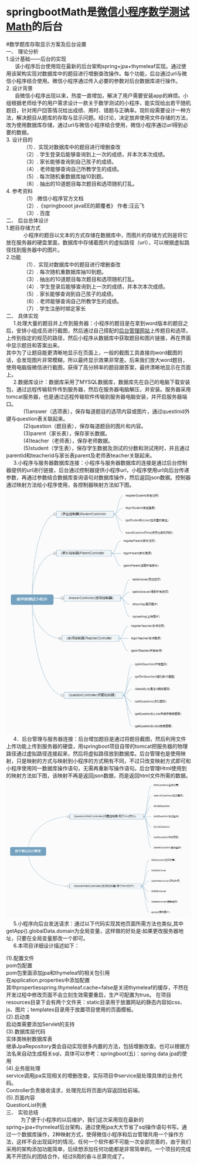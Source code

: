 # springbootMath是<a href="https://github.com/XTF1182741213/weixinxiaochengxuMath">微信小程序数学测试Math</a>的后台


#数学题库存取显示方案及后台设置<br/>
一、	理论分析<br/>
1.设计基础——后台的实现 <br/>
&nbsp;&nbsp;&nbsp;&nbsp;&nbsp;&nbsp;该小程序后台使用现在最新的后台架构spring+jpa+thymeleaf实现。通过使用该架构实现对数据库中的题目进行增删查改操作。每个功能，后台通过url与微信小程序结合使用。微信小程序通过传入必要的参数对后台数据库进行操作。<br/>
2. 设计背景<br/>
&nbsp;&nbsp;&nbsp;&nbsp;&nbsp;&nbsp;自微信小程序出现以来，热度一直增加，解决了用户需要安装app的麻烦。小组根据老师给予的用户需求设计一款关于数学测试的小程序，能实现给出若干随机题目，针对用户回答情况给出成绩、用时、错题与正确率。现阶段需要设计一种方法，解决题目从题库的存取与显示问题。经讨论，决定放弃使用文件存储的方法，改为使用数据库存储，通过url与微信小程序结合使用，微信小程序通过url得到必要的数据。<br/> 
3. 设计目的 <br/> 
&nbsp;&nbsp;&nbsp;&nbsp;&nbsp;&nbsp;&nbsp;&nbsp;&nbsp;&nbsp;&nbsp;&nbsp;（1）．实现对数据库中的题目进行增删查改<br/> 
&nbsp;&nbsp;&nbsp;&nbsp;&nbsp;&nbsp;&nbsp;&nbsp;&nbsp;&nbsp;&nbsp;&nbsp;（2）. 学生登录后能够查询到上一次的成绩，并本次本次成绩。<br/> 
&nbsp;&nbsp;&nbsp;&nbsp;&nbsp;&nbsp;&nbsp;&nbsp;&nbsp;&nbsp;&nbsp;&nbsp;（3）. 家长能够查询到自己孩子的成绩。<br/> 
&nbsp;&nbsp;&nbsp;&nbsp;&nbsp;&nbsp;&nbsp;&nbsp;&nbsp;&nbsp;&nbsp;&nbsp;（4）. 老师能够查询自己所教学生的成绩。<br/> 
&nbsp;&nbsp;&nbsp;&nbsp;&nbsp;&nbsp;&nbsp;&nbsp;&nbsp;&nbsp;&nbsp;&nbsp;（5）. 每次随机重数据库抽10到题。<br/> 
&nbsp;&nbsp;&nbsp;&nbsp;&nbsp;&nbsp;&nbsp;&nbsp;&nbsp;&nbsp;&nbsp;&nbsp;（6）. 抽出的10道题目每次题目和选项随机打乱。<br/> 
4. 参考资料<br/> 
&nbsp;&nbsp;&nbsp;&nbsp;&nbsp;&nbsp;&nbsp;&nbsp;&nbsp;&nbsp;&nbsp;&nbsp;（1）.微信小程序官方文档<br/> 
&nbsp;&nbsp;&nbsp;&nbsp;&nbsp;&nbsp;&nbsp;&nbsp;&nbsp;&nbsp;&nbsp;&nbsp;（2）.《springbooot  javaEE的颠覆者》 作者:汪云飞<br/> 
&nbsp;&nbsp;&nbsp;&nbsp;&nbsp;&nbsp;&nbsp;&nbsp;&nbsp;&nbsp;&nbsp;&nbsp;（3）. 百度<br/> 
二、	后台总体设计<br/> 
1.题目存储方式<br/> 
&nbsp;&nbsp;&nbsp;&nbsp;&nbsp;&nbsp;&nbsp;&nbsp;&nbsp;&nbsp;&nbsp;&nbsp;小程序的题目以文本的方式存储在数据库中，而图片的存储方式则是将它放在服务器的硬盘里面，数据库中存储着图片的虚拟路径（url），可以根据虚拟路径找到服务器中的图片。<br/> 
2.功能<br/> 
&nbsp;&nbsp;&nbsp;&nbsp;&nbsp;&nbsp;&nbsp;&nbsp;&nbsp;&nbsp;&nbsp;&nbsp;（1）．实现对数据库中的题目进行增删查改<br/> 
&nbsp;&nbsp;&nbsp;&nbsp;&nbsp;&nbsp;&nbsp;&nbsp;&nbsp;&nbsp;&nbsp;&nbsp;（2）. 每次随机重数据库抽10到题。<br/> 
&nbsp;&nbsp;&nbsp;&nbsp;&nbsp;&nbsp;&nbsp;&nbsp;&nbsp;&nbsp;&nbsp;&nbsp;（3）. 抽出的10道题目每次题目和选项随机打乱。<br/> 
&nbsp;&nbsp;&nbsp;&nbsp;&nbsp;&nbsp;&nbsp;&nbsp;&nbsp;&nbsp;&nbsp;&nbsp;（4）. 学生登录后能够查询到上一次的成绩，并本次本次成绩。<br/> 
&nbsp;&nbsp;&nbsp;&nbsp;&nbsp;&nbsp;&nbsp;&nbsp;&nbsp;&nbsp;&nbsp;&nbsp;（5）. 家长能够查询到自己孩子的成绩。<br/> 
&nbsp;&nbsp;&nbsp;&nbsp;&nbsp;&nbsp;&nbsp;&nbsp;&nbsp;&nbsp;&nbsp;&nbsp;（6）. 老师能够查询自己所教学生的成绩。<br/> 
&nbsp;&nbsp;&nbsp;&nbsp;&nbsp;&nbsp;&nbsp;&nbsp;&nbsp;&nbsp;&nbsp;&nbsp;（7）. 学生注册时绑定家长<br/> 
二、	具体实现<br/> 
&nbsp;&nbsp;&nbsp;&nbsp;&nbsp;1.处理大量的题目并上传到服务器：小程序的题目是在拿到word版本的题目之后，安排小组成员进行截图，然后通过自己搭配的<a href="https://www.tengfeistudio.cn">后台管理网站</a>上传题目和选项，上传到指定的规范的路径，然后小程序从数据库中获取题目和图片链接，再在界面中显示题目和答案出来。<br/> 
其中为了让题目能更清晰地显示在页面上，一般的截图工具直接向word截图的话，会发现图片非常模糊，所以最终显示效果非常差。后来我们放大word题目，使用电脑版微信进行截图，获得了高分辨率的题目跟答案，最终清晰地显示在页面上。<br/> 
&nbsp;&nbsp;&nbsp;&nbsp;&nbsp;2.数据库设计：数据库采用了MYSQL数据库，数据库先在自己的电脑下载安装包，通过远程传输软件传到服务器，然后在服务器电脑解压，并安装。服务器采用tomcat服务器，也是通过远程传输软件传输到服务器电脑安装，并开启服务器端口。<br/> 
&nbsp;&nbsp;&nbsp;&nbsp;&nbsp;&nbsp;&nbsp;&nbsp;&nbsp;&nbsp;&nbsp;&nbsp;(1)answer（选项表），保存每道题目的选项内容或图片，通过questinid外键与question表关联起来。<br/> 
&nbsp;&nbsp;&nbsp;&nbsp;&nbsp;&nbsp;&nbsp;&nbsp;&nbsp;&nbsp;&nbsp;&nbsp;(2)question（题目表），保存每道题目的图片和内容。<br/> 
&nbsp;&nbsp;&nbsp;&nbsp;&nbsp;&nbsp;&nbsp;&nbsp;&nbsp;&nbsp;&nbsp;&nbsp;(3)parent（家长表），保存家长数据。<br/> 
&nbsp;&nbsp;&nbsp;&nbsp;&nbsp;&nbsp;&nbsp;&nbsp;&nbsp;&nbsp;&nbsp;&nbsp;(4)teacher（老师表），保存老师数据。<br/> 
&nbsp;&nbsp;&nbsp;&nbsp;&nbsp;&nbsp;&nbsp;&nbsp;&nbsp;&nbsp;&nbsp;&nbsp;(5)student（学生表），保存学生数据及测试的分数和测试用时，并且通过parentid和teacherid与家长表parent及老师表teacher关联起来。<br/> 
&nbsp;&nbsp;&nbsp;&nbsp;&nbsp;3.小程序与服务器数据库连接：小程序与服务器数据库的连接是通过后台控制器提供的url进行链接，后台通过控制器提供小程序url，小程序使用url向后台传递参数，再通过参数结合数据库查询语句对数据库操作，然后返回json数据。控制器通过映射方法给小程序使用，各控制器映射方法如下图。<br/> 
![Image text](https://github.com/XTF1182741213/springbootMath/blob/master/%E6%95%B0%E5%AD%A6%E9%A2%98%E6%B5%8B%E8%AF%95%E5%B0%8F%E7%A8%8B%E5%BA%8F.png)<br/>
&nbsp;&nbsp;&nbsp;&nbsp;&nbsp;4．后台管理与服务器连接：后台增加题目是通过将题目截图，然后利用文件上传功能上传到服务器的硬盘，用springboot项目自带的tomcat把服务器的物理路径通过虚拟路径连接起来，然后将虚拟路径放到数据库。后台管理也是使用映射，只是映射的方式与映射到小程序的方式稍有不同，不过只改变映射方式即可和小程序使用同一数据库操作语句，无需再重新写操作语句。后台管理Html使用到的映射方法如下图，该映射不再是返回json数据，而是返回html文件所需的数据。<br/>
![Image text](https://github.com/XTF1182741213/springbootMath/blob/master/%E6%95%B0%E5%AD%A6%E6%B5%8B%E8%AF%95%E5%90%8E%E5%8F%B0%E7%AE%A1%E7%90%86.png)<br/>
&nbsp;&nbsp;&nbsp;&nbsp;&nbsp;5.小程序向后台发送请求：通过以下代码实现其他页面所需方法也类似,其中getApp().globalData.domain为全局变量，这样做的好处是:如果更改服务器地址，只要在全局变量那改一个即可。<br/>
&nbsp;&nbsp;&nbsp;&nbsp;&nbsp;6.本项目详细设计描述如下：<br/>
 
(1).配置文件<br/>
pom包配置<br/>
pom包里面添加jpa和thymeleaf的相关包引用<br/>
在application.properties中添加配置<br/>
其中propertiesspring.thymeleaf.cache=false是关闭thymeleaf的缓存，不然在开发过程中修改页面不会立刻生效需要重启，生产可配置为true。
在项目resources目录下会有两个文件夹：static目录用于放置网站的静态内容如css、js、图片；templates目录用于放置项目使用的页面模板。<br/>
(2).启动类<br/>
启动类需要添加Servlet的支持<br/>
(3).数据库层代码<br/>
实体类映射数据库表<br/>
继承JpaRepository类会自动实现很多内置的方法，包括增删改查。也可以根据方法名来自动生成相关sql，具体可以参考：springboot(五)：spring data jpa的使用<br/>
(4).业务层处理<br/>
service调用jpa实现相关的增删改查，实际项目中service层处理具体的业务代码。<br/>
Controller负责接收请求，处理完后将页面内容返回给前端。<br/>
(5).页面内容<br/>
QuestionList列表<br/>
三、	实验总结<br/>
&nbsp;&nbsp;&nbsp;&nbsp;&nbsp;&nbsp;&nbsp;&nbsp;&nbsp;&nbsp;为了便于小程序的以后维护，我们这次采用现在最新的spring+jpa+thymeleaf后台架构，通过使用jpa大大节省了sql操作语句书写。通过一个数据库操作，2种映射方式，使得微信小程序和后台管理共用一个操作方法，这样不会出现延时的情况。任何一个软件都不可能一次全部完善的，由于我们采用的架构添加功能简单，后续想添加任何功能都是非常简单的。一个项目的完成离不开团队的团结合作，经过8周的奋斗总算完成了。


